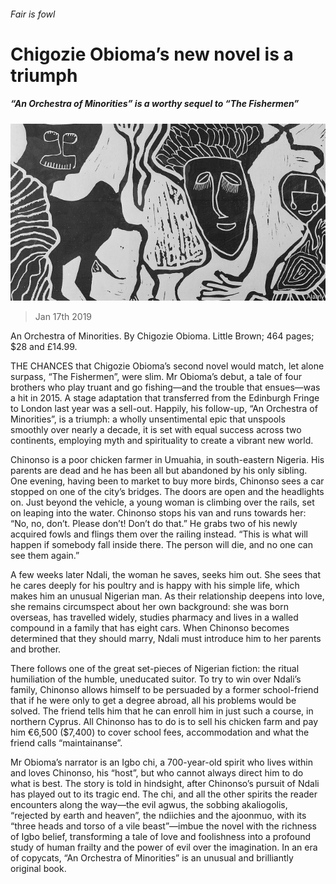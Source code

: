 ###### Fair is fowl

# Chigozie Obioma’s new novel is a triumph 

##### “An Orchestra of Minorities” is a worthy sequel to “The Fishermen” 

![image](images/20190119_BKP003_0.jpg) 

> Jan 17th 2019 

 

An Orchestra of Minorities. By Chigozie Obioma. Little Brown; 464 pages; $28 and £14.99. 

THE CHANCES that Chigozie Obioma’s second novel would match, let alone surpass, “The Fishermen”, were slim. Mr Obioma’s debut, a tale of four brothers who play truant and go fishing—and the trouble that ensues—was a hit in 2015. A stage adaptation that transferred from the Edinburgh Fringe to London last year was a sell-out. Happily, his follow-up, “An Orchestra of Minorities”, is a triumph: a wholly unsentimental epic that unspools smoothly over nearly a decade, it is set with equal success across two continents, employing myth and spirituality to create a vibrant new world. 

Chinonso is a poor chicken farmer in Umuahia, in south-eastern Nigeria. His parents are dead and he has been all but abandoned by his only sibling. One evening, having been to market to buy more birds, Chinonso sees a car stopped on one of the city’s bridges. The doors are open and the headlights on. Just beyond the vehicle, a young woman is climbing over the rails, set on leaping into the water. Chinonso stops his van and runs towards her: “No, no, don’t. Please don’t! Don’t do that.” He grabs two of his newly acquired fowls and flings them over the railing instead. “This is what will happen if somebody fall inside there. The person will die, and no one can see them again.” 

A few weeks later Ndali, the woman he saves, seeks him out. She sees that he cares deeply for his poultry and is happy with his simple life, which makes him an unusual Nigerian man. As their relationship deepens into love, she remains circumspect about her own background: she was born overseas, has travelled widely, studies pharmacy and lives in a walled compound in a family that has eight cars. When Chinonso becomes determined that they should marry, Ndali must introduce him to her parents and brother. 

There follows one of the great set-pieces of Nigerian fiction: the ritual humiliation of the humble, uneducated suitor. To try to win over Ndali’s family, Chinonso allows himself to be persuaded by a former school-friend that if he were only to get a degree abroad, all his problems would be solved. The friend tells him that he can enroll him in just such a course, in northern Cyprus. All Chinonso has to do is to sell his chicken farm and pay him €6,500 ($7,400) to cover school fees, accommodation and what the friend calls “maintainanse”. 

Mr Obioma’s narrator is an Igbo chi, a 700-year-old spirit who lives within and loves Chinonso, his “host”, but who cannot always direct him to do what is best. The story is told in hindsight, after Chinonso’s pursuit of Ndali has played out to its tragic end. The chi, and all the other spirits the reader encounters along the way—the evil agwus, the sobbing akaliogolis, “rejected by earth and heaven”, the ndiichies and the ajoonmuo, with its “three heads and torso of a vile beast”—imbue the novel with the richness of Igbo belief, transforming a tale of love and foolishness into a profound study of human frailty and the power of evil over the imagination. In an era of copycats, “An Orchestra of Minorities” is an unusual and brilliantly original book. 

